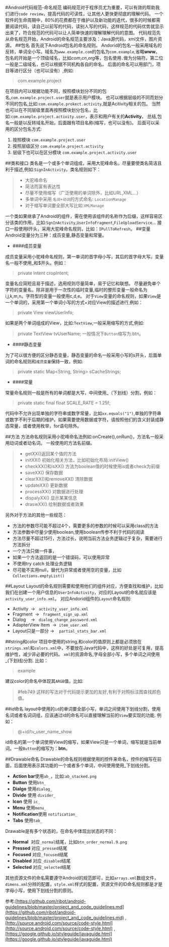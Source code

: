 #Android代码规范-命名规范
编码规范对于程序员尤为重要，可以有效的帮助我们进行`code review`，提高代码的可读性，让其他人更快更彻底的理解代码。
一个软件的生命周期中，80%的花费都在于维护以及新功能的迭代，很多的时候都需要阅读代码，读自己以前写的代码，读别人写的代码，这样规范的代码优势就显示出来了，符合规范的代码可以让人简单快速的理解理解代码的意图。
代码规范先从命名规范开始，Android的命名规范主要涉及：Java源代码，xml文件，图片资源。
##包名
首先说下Android包名的命名规则。
Andorid的包名一般采用域名的反转，单词全小写。域名为`www.example.com`的包名为`com.example`,省略**www**。
包名的开始是一个顶级域名，比如*com*,*cn*,*org*等，包名使用`.`做为分隔符。第二位一般是二级域名，也可以根据不同机构各自的命名。
后面的命名可以用部门，项目等进行区分（也可以没有）,例如:
>com.example.project

在项目内可以根据功能不同，按照模块划分不同的包名,`com.example.project.user`就是表示用户模块。
也可以根据层级的不同而划分不同的包名,比如:`com.example.prokect.activity`,就是Acitivity相关的包。
当然也可以在不同层级里面再按照模块划分包名，比如:`com.example.project.activity.user`，表示和用户有关的**Activity**。
总结,包名一般是以反转域名开始，后面跟有项目名称(缩写，也可以没有)。
后面可以采用的区分包名方式:

1. 按照模块 `com.example.project.user`
2. 按照层级区分 `com.example.project.activity`
3. 层级下也可以在区分模块 `com.example.project.activity.user`

##类和接口
类名是一个或多个单词组成，采用大驼峰命名，尽量要使类名简洁且利于描述,例如:`SignInActivity`，类名规则如下：
> * 大驼峰命名
> * 简洁而富有表达性
> * 尽量不使用缩写（广泛使用的单词除外，比如URL,XML...）
> * 多单词中采用 `名词+动词`的方式命名: `LocationManage`
> * 对于缩写单词要全部大写比如:`XMLManage`

一个类如果继承了Android的组件，需在使用该组件的名称作为后缀，这样容易区分该类的作用，比如:`SgnInActivity`,`UserInfoFragment`,`FileUploadService`...
接口一般使用****I****开头，采用大驼峰命名规则，比如：`IPullToRefresh`。
##变量
Android变量分为三种：成员变量,静态变量和常量。

* ####成员变量

成员变量采用小驼峰命名规则，第一单词的首字母小写，其后的首字母大写。变量名一般不使用_和$开头。例如：
>private Intent cropIntent;

变量名应简短且易于描述，选用规则尽量简单，易于记忆和联想。
尽量避免单个字符的变量名，除非是用于一次性的临时变量,临时的整形变量一般命名为 i,j,k,m,n。字符型的变量一般使用c,d,e。
对于`View`变量的命名规则，如果`View`是一个单词的，采用第一个单词小写的方式+对应View的描述进行,例如：
> private View viewUserInfo;

如果是两个单词组成的View，比如:`TextView`,一般采用缩写的方式,例如:
> private TextView tvUserName;
一般情况下`Button`缩写为:btn。

* ####静态变量

为了可以很方便的区分静态变量，静态变量的命名一般采用小写的s开头，后面单词的命名规则和`成员变量`保持一致，例如:
>private static Map<String, String> sCacheStrings;

* ####常量

常量命名规则一般是所有的单词都是大写，中间使用_（下划线）分割，例如：
>private static final float SCALE_RATE = 1.25f;

代码中不允许出现单独的字符串或数字常量，比如`xx.equals("1")`,单独的字符串或数字不利于后期的维护。如果需要使用数据或字符，请按照他们的含义封装成静态常量，或者使用枚举，for语句除外。

##方法
方法命名规则采用小驼峰命名法例如:onCreate(),onRun()，方法名一般采用动词或者动名词。
一般使用的方法名前缀。
> * getXX()返回某个值的方法
> * initXX() 初始化相关方法，比如初始化布局:initView()
> * checkXX()和isXX() 方法为boolean值的时候使用is或者check为前缀
> * saveXX() 保存数据
> * clearXX()和removeXX() 清除数据
> * updateXX() 更新数据
> * processXX() 对数据进行处理
> * dispalyXX() 显示某某信息
> * draswXX() 绘制数据或者效果

另外对于方法的其他一些规范：

* 方法的参数尽可能不超过4个，需要更多的参数的时候可以采用class的方法
* 方法参数中尽量少使用boolean,使用boolean传参不利于代码的阅读
* 方法尽量不超过15行，方法过长，说明当前方法业务逻辑过于复杂，需要进行方法拆分
* 一个方法只做一件事，
* 如果一个方法返回的是一个错误码，可以使用异常
* 不使用try catch 处理业务逻辑
* 尽可能不实用null，替代为异常或者使用空的变量，比如`Collections.emptyList()`

##Layout
Layout的命名规则需要和使用他们的组件对应，方便查找和维护，比如我们在创建一个用户信息的`UserInfoActivity`，对应的Layout的命名就应该是`activity_user_info.xml`。
对应Andorid组件的`Layout`命名规则:

* Activity  ->   `activity_user_info.xml`
* Fragment  ->   `fragment_sign_up.xml`
* Dialog    ->   `dialog_change_password.xml`
* AdapterView Item  ->  `item_user.xml`
* Layout只是一部分  ->    `partial_stats_bar.xml`

##string和color
项目中使用的string,和color的值原则上都是必须放在`strings.xml`和`colors.xml`中，不要放在Java代码中，这样的好处是可复用，提高维护性，减少非必要的代码。
`xml`的资源命名,字母全部小写，多个单词之间使用_(下划线)分割.
比如：
><string name="app_name">example</string>

建议color的命名中体现其`ARGB`值，比如:
><color name="color_feb749">#feb749</color>
这样的写法对于代码提示更加的友好,有利于对照标注图查找颜色值。

##*id*命名
layout中使用的`id`的单词要全部小写，单词之间使用下划线分割，使用名词或者名词词组，应该通过id的命名可以直接理解当前的`View`要实现的功能.
例如：
>@+id/tv_user_name_show

id命名的第一个单词使用View的缩写，如果View只是一个单词，缩写就是当前单词。一般`Button`的缩写为：**btn**。

##Drawable命名
Drawable的命名规则根据使用的控件来命名，控件的缩写在前面，后面使用表示其功能的一个或者多个单词，中间使用使用_下划线分割。

* **Action bar**使用`ab_`，比如:`ab_stacked.png`
* **Button** 使用`btn_`
* **Dialgo** 使用`dialog_` 
* **Divide** 使用 `divider_` 
* **Icon** 使用 `ic_`
* **Menu** 使用`menu_`
* **Notification**使用 `notification_`
* **Tabs** 使用`tab_`

Drawable是有多个状态的，在命名中体现出状态的不同：

* **Normal**  对应`_normal`结尾，比如`btn_order_normal.9.png`
* **Pressed** 对应`_pressed`结尾
* **Focused** 对应`_focused`结尾
* **Disabled** 对应`_disabled`结尾
* **Selected** 对应`_selected`结尾

其他资源文件的命名需要遵守Android的规范即可，比如`arrays.xml`数组文件，`dimens.xml`分辨的配置，`style.xml`样式的配置，资源文件的ID命名规则都是才是字母小写，使用下划线分割的原则。

参考:[https://github.com/ribot/android-guidelines/blob/master/project_and_code_guidelines.md](https://github.com/ribot/android-guidelines/blob/master/project_and_code_guidelines.md) ,[http://source.android.com/source/code-style.html](http://source.android.com/source/code-style.html) ,[https://google.github.io/styleguide/javaguide.html](https://google.github.io/styleguide/javaguide.html)

